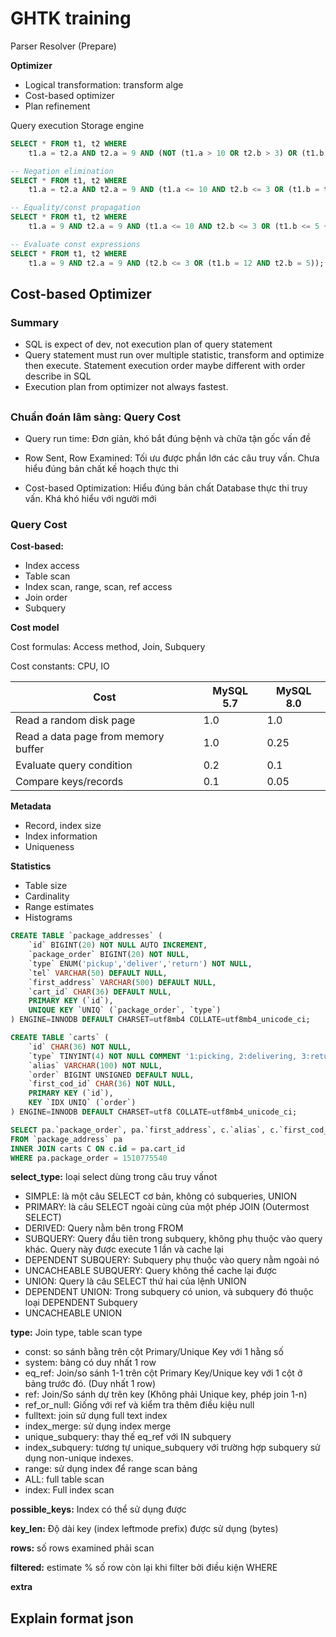 # GHTK training

Parser
Resolver (Prepare)

**Optimizer**

- Logical transformation: transform alge
- Cost-based optimizer
- Plan refinement

Query execution
Storage engine

```sql
SELECT * FROM t1, t2 WHERE
    t1.a = t2.a AND t2.a = 9 AND (NOT (t1.a > 10 OR t2.b > 3) OR (t1.b = t2.b + 7 AND t2.b = 5));

-- Negation elimination
SELECT * FROM t1, t2 WHERE
    t1.a = t2.a AND t2.a = 9 AND (t1.a <= 10 AND t2.b <= 3 OR (t1.b = t2.b + 7 AND t2.b = 5));

-- Equality/const propagation
SELECT * FROM t1, t2 WHERE
    t1.a = 9 AND t2.a = 9 AND (t1.a <= 10 AND t2.b <= 3 OR (t1.b <= 5 + 7 AND t2.b = 5));

-- Evaluate const expressions
SELECT * FROM t1, t2 WHERE
    t1.a = 9 AND t2.a = 9 AND (t2.b <= 3 OR (t1.b = 12 AND t2.b = 5));
```

## Cost-based Optimizer

### Summary

- SQL is expect of dev, not execution plan of query statement
- Query statement must run over multiple statistic, transform and optimize then execute. Statement execution order maybe different with order describe in SQL
- Execution plan from optimizer not always fastest.

##

### Chuẩn đoán lâm sàng: Query Cost

- Query run time: Đơn giản, khó bắt đúng bệnh và chữa tận gốc vấn đề

- Row Sent, Row Examined: Tối ưu được phần lớn các câu truy vấn. Chưa hiểu đúng bản chất kế hoạch thực thi

- Cost-based Optimization: Hiểu đúng bản chất Database thực thi truy vấn. Khá khó hiểu với người mới

### Query Cost

**Cost-based:**

- Index access
- Table scan
- Index scan, range, scan, ref access
- Join order
- Subquery

**Cost model**

Cost formulas: Access method, Join, Subquery

Cost constants: CPU, IO

| Cost                                | MySQL 5.7 | MySQL 8.0 |
| ----------------------------------- | --------- | --------- |
| Read a random disk page             | 1.0       | 1.0       |
| Read a data page from memory buffer | 1.0       | 0.25      |
| Evaluate query condition            | 0.2       | 0.1       |
| Compare keys/records                | 0.1       | 0.05      |

**Metadata**

- Record, index size
- Index information
- Uniqueness

**Statistics**

- Table size
- Cardinality
- Range estimates
- Histograms

```sql
CREATE TABLE `package_addresses` (
    `id` BIGINT(20) NOT NULL AUTO INCREMENT,
    `package_order` BIGINT(20) NOT NULL,
    `type` ENUM('pickup','deliver','return') NOT NULL,
    `tel` VARCHAR(50) DEFAULT NULL,
    `first_address` VARCHAR(500) DEFAULT NULL,
    `cart_id` CHAR(36) DEFAULT NULL,
    PRIMARY KEY (`id`),
    UNIQUE KEY `UNIQ` (`package_order`, `type`)
) ENGINE=INNODB DEFAULT CHARSET=utf8mb4 COLLATE=utf8mb4_unicode_ci;
```

```sql
CREATE TABLE `carts` (
    `id` CHAR(36) NOT NULL,
    `type` TINYINT(4) NOT NULL COMMENT '1:picking, 2:delivering, 3:returning',
    `alias` VARCHAR(100) NOT NULL,
    `order` BIGINT UNSIGNED DEFAULT NULL,
    `first_cod_id` CHAR(36) NOT NULL,
    PRIMARY KEY (`id`),
    KEY `IDX UNIQ` (`order`)
) ENGINE=INNODB DEFAULT CHARSET=utf8 COLLATE=utf8mb4_unicode_ci;
```

```sql
SELECT pa.`package_order`, pa.`first_address`, c.`alias`, c.`first_cod_id`
FROM `package_address` pa
INNER JOIN carts C ON c.id = pa.cart_id
WHERE pa.package_order = 1510775540
```

**select_type:** loại select dùng trong câu truy vấnot

- SIMPLE: là một câu SELECT cơ bản, không có subqueries, UNION
- PRIMARY: là câu SELECT ngoài cùng của một phép JOIN (Outermost SELECT)
- DERIVED: Query nằm bên trong FROM
- SUBQUERY: Query đầu tiên trong subquery, không phụ thuộc vào query khác. Query này được execute 1 lần và cache lại
- DEPENDENT SUBQUERY: Subquery phụ thuộc vào query nằm ngoài nó
- UNCACHEABLE SUBQUERY: Query không thể cache lại được
- UNION: Query là câu SELECT thứ hai của lệnh UNION
- DEPENDENT UNION: Trong subquery có union, và subquery đó thuộc loại DEPENDENT Subquery
- UNCACHEABLE UNION

**type:** Join type, table scan type

- const: so sánh bằng trên cột Primary/Unique Key với 1 hằng số
- system: bảng có duy nhất 1 row
- eq_ref: Join/so sánh 1-1 trên cột Primary Key/Unique key với 1 cột ở bảng trước đó. (Duy nhất 1 row)
- ref: Join/So sánh dự trên key (Không phải Unique key, phép join 1-n)
- ref_or_null: Giống với ref và kiểm tra thêm điều kiệu null
- fulltext: join sử dụng full text index
- index_merge: sử dụng index merge
- unique_subquery: thay thế eq_ref với IN subquery
- index_subquery: tương tự unique_subquery với trường hợp subquery sử dụng non-unique indexes.
- range: sử dụng index để range scan bảng
- ALL: full table scan
- index: Full index scan

**possible_keys:** Index có thể sử dụng được

**key_len:** Độ dài key (index leftmode prefix) được sử dụng (bytes)

**rows:** số rows examined phải scan

**filtered:** estimate % số row còn lại khi filter bởi điều kiện WHERE

**extra**

## Explain format json
